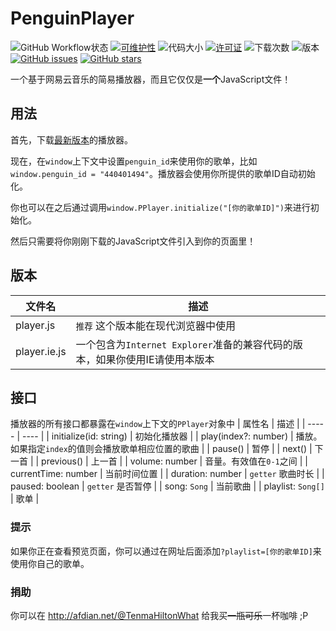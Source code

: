 # PenguinPlayer
![GitHub Workflow状态](https://img.shields.io/github/workflow/status/M4TEC/PenguinPlayer/Compile%20the%20player?label=%E7%BC%96%E8%AF%91%E7%8A%B6%E6%80%81)
[![可维护性](https://img.shields.io/codeclimate/maintainability/M4TEC/PenguinPlayer?label=%E5%8F%AF%E7%BB%B4%E6%8A%A4%E6%80%A7)](https://codeclimate.com/github/M4TEC/PenguinPlayer/maintainability)
![代码大小](https://img.shields.io/github/languages/code-size/M4TEC/PenguinPlayer?label=%E4%BB%A3%E7%A0%81%E5%A4%A7%E5%B0%8F)
[![许可证](https://img.shields.io/github/license/M4TEC/PenguinPlayer?label=%E8%AE%B8%E5%8F%AF%E8%AF%81)](https://github.com/M4TEC/PenguinPlayer/blob/master/LICENSE)
![下载次数](https://img.shields.io/github/downloads/M4TEC/PenguinPlayer/total?label=%E4%B8%8B%E8%BD%BD%E6%AC%A1%E6%95%B0)
![版本](https://img.shields.io/github/package-json/v/M4TEC/PenguinPlayer)
[![GitHub issues](https://img.shields.io/github/issues/M4TEC/PenguinPlayer)](https://github.com/M4TEC/PenguinPlayer/issues)
[![GitHub stars](https://img.shields.io/github/stars/M4TEC/PenguinPlayer)](https://github.com/M4TEC/PenguinPlayer/stargazers)

一个基于网易云音乐的简易播放器，而且它仅仅是**一个**JavaScript文件！

## 用法
首先，下载[最新版本](https://github.com/M4TEC/PenguinPlayer/releases/latest/download/player.js)的播放器。

现在，在```window```上下文中设置```penguin_id```来使用你的歌单，比如```window.penguin_id = "440401494"```。播放器会使用你所提供的歌单ID自动初始化。

你也可以在之后通过调用```window.PPlayer.initialize("[你的歌单ID]")```来进行初始化。

然后只需要将你刚刚下载的JavaScript文件引入到你的页面里！

## 版本
| 文件名 | 描述 |
| ----- | ---- |
| player.js | ```推荐``` 这个版本能在现代浏览器中使用 |
| player.ie.js | 一个包含为```Internet Explorer```准备的兼容代码的版本，如果你使用IE请使用本版本 |

## 接口
播放器的所有接口都暴露在```window```上下文的```PPlayer```对象中
| 属性名 | 描述 |
| ----- | ---- |
| initialize(id: string) | 初始化播放器 |
| play(index?: number) | 播放。如果指定```index```的值则会播放歌单相应位置的歌曲 |
| pause() | 暂停 |
| next() | 下一首 |
| previous() | 上一首 |
| volume: number | 音量。有效值在```0-1```之间 |
| currentTime: number | 当前时间位置 |
| duration: number | ```getter``` 歌曲时长 |
| paused: boolean | ```getter``` 是否暂停 |
| song: ```Song``` | 当前歌曲 |
| playlist: ```Song[]``` | 歌单 |

### 提示
如果你正在查看预览页面，你可以通过在网址后面添加```?playlist=[你的歌单ID]```来使用你自己的歌单。

### 捐助
你可以在 http://afdian.net/@TenmaHiltonWhat 给我买~~一瓶可乐~~一杯咖啡 ;P